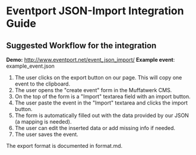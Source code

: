# Eventport JSON-Import Integration Guide

## Suggested Workflow for the integration

__Demo:__ http://www.eventport.net/event_json_import/
__Example event__: example_event.json

1. The user clicks on the export button on our page. This will copy one event to the clipboard.
2. The user opens the "create event" form in the Muffatwerk CMS.
3. On the top of the form is a "Import" textarea field with an import button.
4. The user paste the event in the "Import" textarea and clicks the import button.
5. The form is automatically filled out with the data provided by our JSON (a mapping is needed).
6. The user can edit the inserted data or add missing info if needed.
7. The user saves the event.

The export format is documented in format.md.
